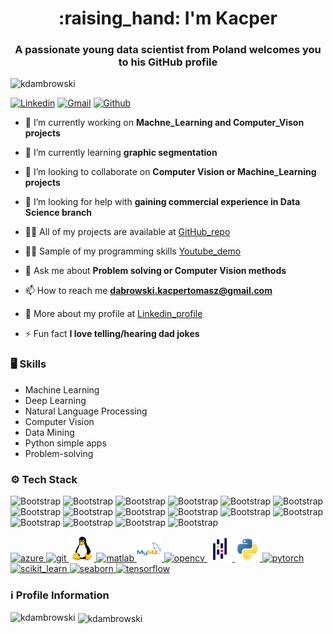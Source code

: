 <h1 align="center"> :raising_hand: I'm Kacper</h1>
<h3 align="center">A passionate young data scientist from Poland welcomes you to his GitHub profile</h3>

<p align="left"> <img src="https://komarev.com/ghpvc/?username=kdambrowski&label=Profile%20views&color=0e75b6&style=flat" alt="kdambrowski" /> </p>

[![Linkedin](https://img.shields.io/badge/-LinkedIn-blue?style=flat&logo=Linkedin&logoColor=white)](https://www.linkedin.com/in/kacper-tomasz-dabrowski/)
[![Gmail](https://img.shields.io/badge/-Gmail-c14438?style=flat&logo=Gmail&logoColor=white)](mailto:dabrowski.kacpertomasz@gmail.com)
[![Github](https://img.shields.io/github/followers/kdambrowski?label=Follow&style=social)](https://github.com/kdambrowski)

- 🔭 I’m currently working on **Machne_Learning and Computer_Vison projects**

- 🌱 I’m currently learning **graphic segmentation**

- 👯 I’m looking to collaborate on **Computer Vision or Machine_Learning projects**

- 🤝 I’m looking for help with **gaining commercial experience in Data Science branch**

- 👨‍💻 All of my projects are available at [GitHub_repo](https://github.com/kdambrowski?tab=repositories)

- 👨‍💻 Sample of my programming skills [Youtube_demo](https://youtu.be/ffNtDCFeqZA)

- 💬 Ask me about **Problem solving or Computer Vision methods**

- 📫 How to reach me **dabrowski.kacpertomasz@gmail.com**

- 📄 More about my profile at [Linkedin_profile](https://www.linkedin.com/in/kacper-tomasz-dabrowski/)

- ⚡ Fun fact **I love telling/hearing dad jokes**

### 🖥 Skills

- Machine Learning
- Deep Learning
- Natural Language Processing
- Computer Vision
- Data Mining
- Python simple apps
- Problem-solving

### ⚙️ Tech Stack

![Bootstrap](https://img.shields.io/badge/-Python-05122A?style=plastic&logo=Python&color=353535) ![Bootstrap](https://img.shields.io/badge/-TensorFlow-05122A?style=plastic&logo=TensorFlow&color=353535) ![Bootstrap](https://img.shields.io/badge/-PyTorch-05122A?style=plastic&logo=PyTorch&color=353535) ![Bootstrap](https://img.shields.io/badge/-Scikit%20Learn-05122A?style=plastic&logo=Scikit-Learn&color=353535) ![Bootstrap](https://img.shields.io/badge/-MySQL-05122A?style=plastic&logo=MySQL&color=353535) ![Bootstrap](https://img.shields.io/badge/-Pandas-05122A?style=plastic&logo=Pandas&color=353535) ![Bootstrap](https://img.shields.io/badge/-Numpy-05122A?style=plastic&logo=Numpy&color=353535) ![Bootstrap](https://img.shields.io/badge/-Matplotlib-05122A?style=plastic&logo=Matplotlib&color=353535) ![Bootstrap](https://img.shields.io/badge/-Seaborn-05122A?style=plastic&logo=Seaborn&color=353535) ![Bootstrap](https://img.shields.io/badge/-Pyplot-05122A?style=plastic&logo=Pyplot&color=353535) ![Bootstrap](https://img.shields.io/badge/-Pygame-05122A?style=plastic&logo=Pygame&color=353535) ![Bootstrap](https://img.shields.io/badge/-Linux-05122A?style=plastic&logo=Linux&color=353535) ![Bootstrap](https://img.shields.io/badge/-Os-05122A?style=plastic&logo=Os&color=353535) ![Bootstrap](https://img.shields.io/badge/-Git-05122A?style=plastic&logo=Git&color=353535) ![Bootstrap](https://img.shields.io/badge/-OpenCV-05122A?style=plastic&logo=OpenCV&color=353535) ![Bootstrap](https://img.shields.io/badge/-Gradio-05122A?style=plastic&logo=Gradio&color=353535)

<p align="left"> <a href="https://azure.microsoft.com/en-in/" target="_blank" rel="noreferrer"> <img src="https://www.vectorlogo.zone/logos/microsoft_azure/microsoft_azure-icon.svg" alt="azure" width="40" height="40"/> </a> <a href="https://git-scm.com/" target="_blank" rel="noreferrer"> <img src="https://www.vectorlogo.zone/logos/git-scm/git-scm-icon.svg" alt="git" width="40" height="40"/> </a> <a href="https://www.linux.org/" target="_blank" rel="noreferrer"> <img src="https://raw.githubusercontent.com/devicons/devicon/master/icons/linux/linux-original.svg" alt="linux" width="40" height="40"/> </a> <a href="https://www.mathworks.com/" target="_blank" rel="noreferrer"> <img src="https://upload.wikimedia.org/wikipedia/commons/2/21/Matlab_Logo.png" alt="matlab" width="40" height="40"/> </a> <a href="https://www.mysql.com/" target="_blank" rel="noreferrer"> <img src="https://raw.githubusercontent.com/devicons/devicon/master/icons/mysql/mysql-original-wordmark.svg" alt="mysql" width="40" height="40"/> </a> <a href="https://opencv.org/" target="_blank" rel="noreferrer"> <img src="https://www.vectorlogo.zone/logos/opencv/opencv-icon.svg" alt="opencv" width="40" height="40"/> </a> <a href="https://pandas.pydata.org/" target="_blank" rel="noreferrer"> <img src="https://raw.githubusercontent.com/devicons/devicon/2ae2a900d2f041da66e950e4d48052658d850630/icons/pandas/pandas-original.svg" alt="pandas" width="40" height="40"/> </a> <a href="https://www.python.org" target="_blank" rel="noreferrer"> <img src="https://raw.githubusercontent.com/devicons/devicon/master/icons/python/python-original.svg" alt="python" width="40" height="40"/> </a> <a href="https://pytorch.org/" target="_blank" rel="noreferrer"> <img src="https://www.vectorlogo.zone/logos/pytorch/pytorch-icon.svg" alt="pytorch" width="40" height="40"/> </a> <a href="https://scikit-learn.org/" target="_blank" rel="noreferrer"> <img src="https://upload.wikimedia.org/wikipedia/commons/0/05/Scikit_learn_logo_small.svg" alt="scikit_learn" width="40" height="40"/> </a> <a href="https://seaborn.pydata.org/" target="_blank" rel="noreferrer"> <img src="https://seaborn.pydata.org/_images/logo-mark-lightbg.svg" alt="seaborn" width="40" height="40"/> </a> <a href="https://www.tensorflow.org" target="_blank" rel="noreferrer"> <img src="https://www.vectorlogo.zone/logos/tensorflow/tensorflow-icon.svg" alt="tensorflow" width="40" height="40"/> </a> </p>

### :information_source: Profile Information
<p><img align="left" src="https://github-readme-stats.vercel.app/api/top-langs?username=kdambrowski&show_icons=true&theme=dark&cache_seconds=1800&locale=en&layout=compact" alt="kdambrowski" /></p>

<p>&nbsp;<img align="center" src="https://github-readme-stats.vercel.app/api?username=kdambrowski&show_icons=true&theme=dark&locale=en" alt="kdambrowski" /></p>
